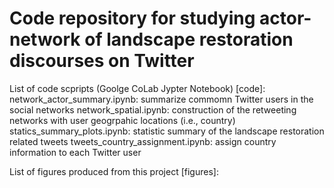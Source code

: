# Code repository for studying actor-network of landscape restoration discourses on Twitter
List of code scpripts (Goolge CoLab Jypter Notebook)
[code]:
network_actor_summary.ipynb: summarize commomn Twitter users in the social networks
network_spatial.ipynb: construction of the retweeting networks with user geogrpahic locations (i.e., country)
statics_summary_plots.ipynb: statistic summary of the landscape restoration related tweets
tweets_country_assignment.ipynb: assign country information to each Twitter user

List of figures produced from this project
[figures]:
